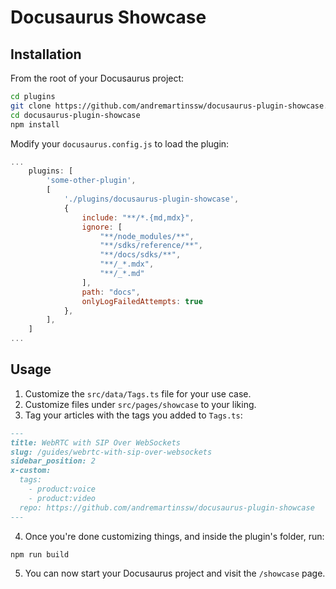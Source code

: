 # Docusaurus Showcase 

## Installation
From the root of your Docusaurus project:
```bash
cd plugins
git clone https://github.com/andremartinssw/docusaurus-plugin-showcase.git
cd docusaurus-plugin-showcase
npm install
```

Modify your `docusaurus.config.js` to load the plugin:
```javascript
...
    plugins: [
        'some-other-plugin',
        [
            './plugins/docusaurus-plugin-showcase',
            {
                include: "**/*.{md,mdx}",
                ignore: [
                    "**/node_modules/**",
                    "**/sdks/reference/**",
                    "**/docs/sdks/**",
                    "**/_*.mdx",
                    "**/_*.md"
                ],
                path: "docs",
                onlyLogFailedAttempts: true
            },
        ],
    ]
...
```

## Usage
1. Customize the `src/data/Tags.ts` file for your use case.
2. Customize files under `src/pages/showcase` to your liking.
2. Tag your articles with the tags you added to `Tags.ts`:
```markdown
---
title: WebRTC with SIP Over WebSockets
slug: /guides/webrtc-with-sip-over-websockets
sidebar_position: 2
x-custom:
  tags:
    - product:voice
    - product:video
  repo: https://github.com/andremartinssw/docusaurus-plugin-showcase
---
```

4. Once you're done customizing things, and inside the plugin's folder, run:
```bash
npm run build
```
5. You can now start your Docusaurus project and visit the `/showcase` page.
